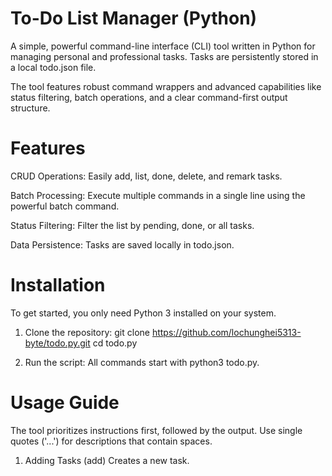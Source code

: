 # To-Do List Manager (Python)
A simple, powerful command-line interface (CLI) tool written in Python for managing personal and professional tasks. Tasks are persistently stored in a local todo.json file.

The tool features robust command wrappers and advanced capabilities like status filtering, batch operations, and a clear command-first output structure.

# Features
CRUD Operations: Easily add, list, done, delete, and remark tasks.

Batch Processing: Execute multiple commands in a single line using the powerful batch command.

Status Filtering: Filter the list by pending, done, or all tasks.

Data Persistence: Tasks are saved locally in todo.json.

# Installation
To get started, you only need Python 3 installed on your system.

1. Clone the repository:
   git clone https://github.com/lochunghei5313-byte/todo.py.git
cd todo.py

2. Run the script:
   All commands start with python3 todo.py.

# Usage Guide
The tool prioritizes instructions first, followed by the output. Use single quotes ('...') for descriptions that contain spaces.

1. Adding Tasks (add)
  Creates a new task.









